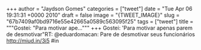 
+++
author = "Jaydson Gomes"
categories = ["tweet"]
date = "Tue Apr 06 19:31:31 +0000 2010"
draft = false
image = "{TWEET_IMAGE}"
slug = "67b7409af0bd9716e55e42665a0589c563095f25"
tags = ["tweet"]
title = """Gostei: "Para motivar ape..."""
+++
Gostei: 'Para motivar apenas parem de desmotivar"RT: @eduardomacan: Pare de desmotivar seus funcionários http://miud.in/3i5 #in
